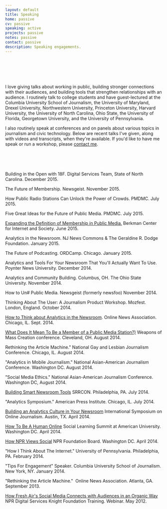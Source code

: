 ```yaml
---
layout: default
title: Speaking
home: passive
cv: passive
speaking: active
projects: passive
notes: passive
contact: passive
description: Speaking engagements.
---
```


<br>
<br>
<br>
<br>


I love giving talks about working in public, building stronger connections with their audiences, and building tools that strengthen relationships with an audience. I routinely talk to college students and have guest-lectured at the Columbia University School of Journalism, the University of Maryland, Drexel University, Northwestern University, Princeton University, Harvard University, the University of North Carolina, Ohio State, the University of Florida, Georgetown University, and the University of Pennsylvania.


I also routinely speak at conferences and on panels about various topics in journalism and civic technology. Below are recent talks I've given, along with videos and transcripts, when they're available. If you'd like to have me speak or run a workshop, please [contact me](mailto:melodykramer@gmail.com).

<br>
<br>
<br>


Building in the Open with 18F. Digital Services Team, State of North Carolina. December 2015.

The Future of Membership. Newsgeist. November 2015.

How Public Radio Stations Can Unlock the Power of Crowds. PMDMC. July 2015.

Five Great Ideas for the Future of Public Media. PMDMC. July 2015.

[Expanding the Definition of Membership in Public Media.](https://www.youtube.com/watch?v=CAmNK85s2l4) Berkman Center for Internet and Society. June 2015.

Analytics in the Newsroom. NJ News Commons & The Geraldine R. Dodge Foundation. January 2015.

The Future of Podcasting. ORDCamp. Chicago. January 2015.

Analytics and Tools For Your Newsroom That You'll Actually Want To Use. Poynter News University. December 2014.

Analytics and Community Building. Columbus, OH. The Ohio State University. November 2014.

How to Un#$%$ Public Media. Newsgeist (formerly newsfoo) November 2014.

Thinking About The User: A Journalism Product Workshop. Mozfest. London, England. October 2014.

[How to Think about Analytics in the Newsroom](https://www.youtube.com/watch?v=cBjh25g4ZRM). Online News Association. Chicago, IL. Sept. 2014.

[What Does It Mean To Be a Member of a Public Media Station?)](https://medium.com/@mkramer/what-does-it-mean-to-be-a-member-of-a-public-media-station-and-what-could-it-mean-59b0d3c90204) Weapons of Mass Creation conference. Cleveland, OH. August 2014.

Rethinking the Article Machine." National Gay and Lesbian Journalism Conference. Chicago, IL. August 2014.

"Analytics in Mobile Journalism." National Asian-American Journalism Conference. Washington DC. August 2014.

"Social Media Ethics." National Asian-American Journalism Conference. Washington DC, August 2014.

[Building Smart Newsroom Tools](https://source.opennews.org/en-US/learning/building-smart-newsroom-tools/) SRRCON. Philadelphia, PA. July 2014.

"Analytics Symposium." American Press Institute. Chicago, IL. July 2014.

[Building an Analytics Culture in Your Newsroom](https://hackpad.com/Heres-Mels-Speech-for-ISOJ-DdutDblUtMs) International Symposium on Online Journalism. Austin, TX. April 2014.

[How To Be A Human Online](https://hackpad.com/Heres-Mels-talk-for-the-Social-Learning-Summit-at-American-University-vgIAgSngYEC) Social Learning Summit at American University. Washington DC. April 2014.

[How NPR Views Social](https://hackpad.com/Mels-Talk-for-NPR-Foundation-Board-mZ9Zp24TTT9) NPR Foundation Board. Washington DC. April 2014.

"How I Think About The Internet." University of Pennsylvania. Philadelphia, PA. February 2014.

"Tips For Engagement" Speaker. Columbia University School of Journalism. New York, NY. January 2014.

"Rethinking the Article Machine."  Online News Association. Atlanta, GA. September 2013.

[How Fresh Air's Social Media Connects with Audiences in an Organic Way](http://editorial.digitalservices.npr.org/post/fresh-airs-melody-kramer-social-media-dont-over-think-it-be-polite-and-have-fun-video) NPR Digital Services Knight Foundation Training. Webinar. May 2012.
